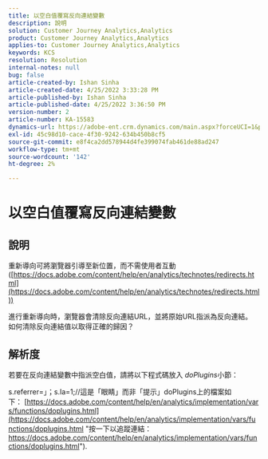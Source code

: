 ```yaml
---
title: 以空白值覆寫反向連結變數
description: 說明
solution: Customer Journey Analytics,Analytics
product: Customer Journey Analytics,Analytics
applies-to: Customer Journey Analytics,Analytics
keywords: KCS
resolution: Resolution
internal-notes: null
bug: false
article-created-by: Ishan Sinha
article-created-date: 4/25/2022 3:33:28 PM
article-published-by: Ishan Sinha
article-published-date: 4/25/2022 3:36:50 PM
version-number: 2
article-number: KA-15583
dynamics-url: https://adobe-ent.crm.dynamics.com/main.aspx?forceUCI=1&pagetype=entityrecord&etn=knowledgearticle&id=6520a809-adc4-ec11-a7b6-0022480a1d64
exl-id: 45c98d10-cace-4f30-9242-634b450b8cf5
source-git-commit: e8f4ca2dd578944d4fe399074fab461de88ad247
workflow-type: tm+mt
source-wordcount: '142'
ht-degree: 2%

---
```


# 以空白值覆寫反向連結變數

## 說明


重新導向可將瀏覽器引導至新位置，而不需使用者互動([https://docs.adobe.com/content/help/en/analytics/technotes/redirects.html](https://docs.adobe.com/content/help/en/analytics/technotes/redirects.html))

進行重新導向時，瀏覽器會清除反向連結URL，並將原始URL指派為反向連結。 如何清除反向連結值以取得正確的歸因？


## 解析度


若要在反向連結變數中指派空白值，請將以下程式碼放入 *doPlugins*&#x200B;小節：

s.referrer=」；s.Ia=1;//這是「眼睛」而非「提示」doPlugins上的檔案如下： [https://docs.adobe.com/content/help/en/analytics/implementation/vars/functions/doplugins.html](https://docs.adobe.com/content/help/en/analytics/implementation/vars/functions/doplugins.html "按一下以追蹤連結：https://docs.adobe.com/content/help/en/analytics/implementation/vars/functions/doplugins.html").
